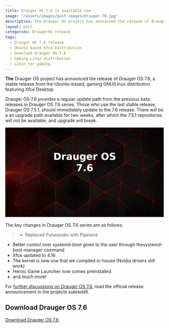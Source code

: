 ```yaml
---
title: Drauger OS 7.6 is available now
image: "/assets/images/post-images/drauger-76.jpg"
description: The Drauger OS project has announced the release of Drauger OS 7.6, a stable release from the Ubuntu-based, gaming GNU/Linux distribution featuring Xfce Desktop
layout: post
categories: DraugerOS release
tags: 
  - Drauger OS 7.6 release
  - Ubuntu based Xfce Distribution
  - Download Drauger OS 7.6
  - Gaming Linux distribution
  - Linux for gaming
---
```


**The** Drauger OS project has announced the release of Drauger OS 7.6, a stable release from the Ubuntu-based, gaming GNU/Linux distribution featuring Xfce Desktop.

Drauger OS 7.6 provides a regular update path from the previous beta releases in Drauger OS 7.6 series. Those who use the last stable release, Drauger OS 7.5.1, should immediately update to the 7.6 release. There will be a an upgrade path available for two weeks, after which the 7.5.1 repositories will not be available, and upgrade will break.

![Drauger OS 7.6 featured image](/assets/images/post-images/drauger-76.jpg)

The key changes in Drauger OS 7.6 series are as follows.

> - Replaced Pulseaudio with Pipewire
- Better control over systemd-boot given to the user through thesystemd-boot-manager command
- Xfce updated to 4.16
- The kernel is now one that we compiled in-house (Nvidia drivers still work)
- Heroic Game Launcher now comes preinstalled
- and much more!

For [further discussions on Drauger OS 7.6](https://www.reddit.com/r/DraugerOS/comments/v4rrqi/drauger_os_76_stable_release/), read the official release announcement in the projects subreddit.

## Download Drauger OS 7.6
<a href="https://draugeros.org/download" class="download">Download Drauger OS 7.6</a>
